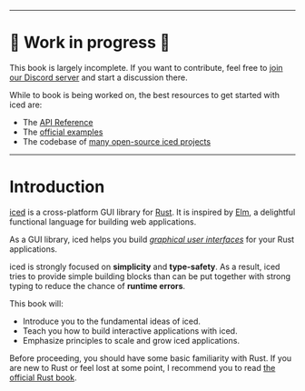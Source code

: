 ----------------

# 🚧 Work in progress 🚧

This book is largely incomplete. If you want to contribute, feel free to [join our Discord server](https://discord.gg/3xZJ65GAhd) and start a discussion there.

While to book is being worked on, the best resources to get started with iced are:

- The [API Reference](https://docs.iced.rs/iced/)
- The [official examples](https://github.com/iced-rs/iced/tree/master/examples)
- The codebase of [many open-source iced projects](https://github.com/iced-rs/iced/issues/355)

----------------

# Introduction

[iced] is a cross-platform GUI library for [Rust]. It is inspired by [Elm], a delightful functional language for building web applications.

As a GUI library, iced helps you build *[graphical user interfaces]* for your Rust applications.

iced is strongly focused on **simplicity** and **type-safety**. As a result, iced tries to provide simple building blocks than can be put together with strong typing to reduce the chance of **runtime errors**.

This book will:

- Introduce you to the fundamental ideas of iced.
- Teach you how to build interactive applications with iced.
- Emphasize principles to scale and grow iced applications.

Before proceeding, you should have some basic familiarity with Rust. If you are new to Rust or feel lost at some point, I recommend you to read [the official Rust book].

[iced]: https://iced.rs
[Rust]: https://rust-lang.org
[Elm]: https://elm-lang.org
[graphical user interfaces]: https://en.wikipedia.org/wiki/Graphical_user_interface
[the official Rust book]: https://doc.rust-lang.org/book/

